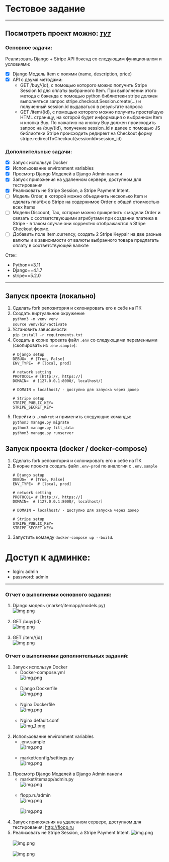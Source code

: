 # Тестовое задание
<hr>

## Посмотреть проект можно: <i><b><a href="http://flopp.ru">тут</a></b></i>

### Основное задачи:
Реализовать Django + Stripe API бэкенд со следующим функционалом и условиями:
- [x] Django Модель Item с полями (name, description, price) 
- [x] API с двумя методами:
  - GET /buy/{id}, c помощью которого можно получить Stripe Session Id для оплаты выбранного Item. При выполнении этого метода c бэкенда с помощью python библиотеки stripe должен выполняться запрос stripe.checkout.Session.create(...) и полученный session.id выдаваться в результате запроса
  - GET /item/{id}, c помощью которого можно получить простейшую HTML страницу, на которой будет информация о выбранном Item и кнопка Buy. По нажатию на кнопку Buy должен происходить запрос на /buy/{id}, получение session_id и далее  с помощью JS библиотеки Stripe происходить редирект на Checkout форму stripe.redirectToCheckout(sessionId=session_id)

### Дополнительные задачи:
- [x] Запуск используя Docker
- [x] Использование environment variables
- [x] Просмотр Django Моделей в Django Admin панели
- [x] Запуск приложения на удаленном сервере, доступном для тестирования
- [x] Реализовать не Stripe Session, а Stripe Payment Intent.
- [ ] Модель Order, в которой можно объединить несколько Item и сделать платёж в Stripe на содержимое Order c общей стоимостью всех Items
- [ ] Модели Discount, Tax, которые можно прикрепить к модели Order и связать с соответствующими атрибутами при создании платежа в Stripe - в таком случае они корректно отображаются в Stripe Checkout форме. 
- [ ] Добавить поле Item.currency, создать 2 Stripe Keypair на две разные валюты и в зависимости от валюты выбранного товара предлагать оплату в соответствующей валюте

Стэк:
- Python==3.11
- Django==4.1.7
- stripe==5.2.0
<hr>

## Запуск проекта (локально)
1) Сделать fork репозитория и склонировать его к себе на ПК
2) Создать виртуальное окружение <br>```python3 -m venv venv```<br>```source venv/bin/activate```
3) Установить зависимости <br> ```pip install -r requirements.txt```
4) Создать в корне проекта файл `.env` со следующими переменными (скопировать из ```.env.sample```):
    ```
   # Django setup
   DEBUG=  # [True, False]
   ENV_TYPE=  # [local, prod]
   
   # network setting
   PROTOCOL= # [http://, https://]
   DOMAIN=  # [127.0.0.1:8000/, localhost/]
   
   # DOMAIN = localhost/ - доступно для запуска через докер
   
   # Stripe setup
   STRIPE_PUBLIC_KEY= 
   STRIPE_SECRET_KEY= 
    ```
5) Перейти в ```./makret``` и применить следующие команды:<br>
```python3 manage.py migrate```<br>
```python3 manage.py fill_data```<br>
```python3 manage.py runserver```

## Запуск проекта (docker / docker-compose)
1) Сделать fork репозитория и склонировать его к себе на ПК
2) В корне проекта создать файл ```.env-prod``` по аналогии с ```.env.sample```
    ```
    # Django setup
   DEBUG=  # [True, False]
   ENV_TYPE=  # [local, prod]
   
   # network setting
   PROTOCOL= # [http://, https://]
   DOMAIN=  # [127.0.0.1:8000/, localhost/]
   
   # DOMAIN = localhost/ - доступно для запуска через докер
   
   # Stripe setup
   STRIPE_PUBLIC_KEY= 
   STRIPE_SECRET_KEY= 
    ```
3) Запустить команду ```docker-compose up --build```. 

# Доступ к админке:
- login: admin
- password: admin

<hr>

### Отчет о выполнении основного задания:
1) Django модель (market/itemapp/models.py) <br>
    ![img.png](screenshots/models.png) <br><br>
2) GET /buy/{id}<br>
   ![img.png](screenshots/http_get_buy_1.png) <br><br>
3) GET /item/{id}<br>
    ![img.png](screenshots/get_item_1.png)

### Отчет о выполнении дополнительных заданий:
1) Запуск используя Docker
   - Docker-compose.yml<br>
   ![img.png](screenshots/docker-compose.png) <br><br>
   - Django Dockerfile<br>
   ![img.png](screenshots/django_dockerfile.png) <br><br>
   - Nginx Dockerfile<br>
   ![img.png](screenshots/nginx-dockerfile.png) <br><br>
   - Nginx default.conf<br>
   ![img_1.png](screenshots/nginx_defaultconf.png) <br><br>
2) Использование environment variables
   - .env.sample<br>
   ![img.png](screenshots/env_sample.png) <br><br>
   - market/config/settings.py<br>
   ![img.png](screenshots/settings_py.png) <br><br>
3) Просмотр Django Моделей в Django Admin панели
   - market/itemapp/admin.py<br>
   ![img.png](screenshots/market_itemapp_admin.png) <br><br>
   - flopp.ru/admin<br>
   ![img.png](screenshots/flopp_ru_admin.png) <br><br>
   ![img.png](screenshots/flopp_ru_admin1.png) <br><br>
4) Запуск приложения на удаленном сервере, доступном для тестирования: http://flopp.ru
5) Реализовать не Stripe Session, а Stripe Payment Intent.
   ![img.png](screenshots/stripe_payment_intent_1.png) <br><br>
   ![img.png](screenshots/stripe_payment_intent_2.png) <br><br>
   ![img.png](screenshots/stripe_payment_intent_3.png)
